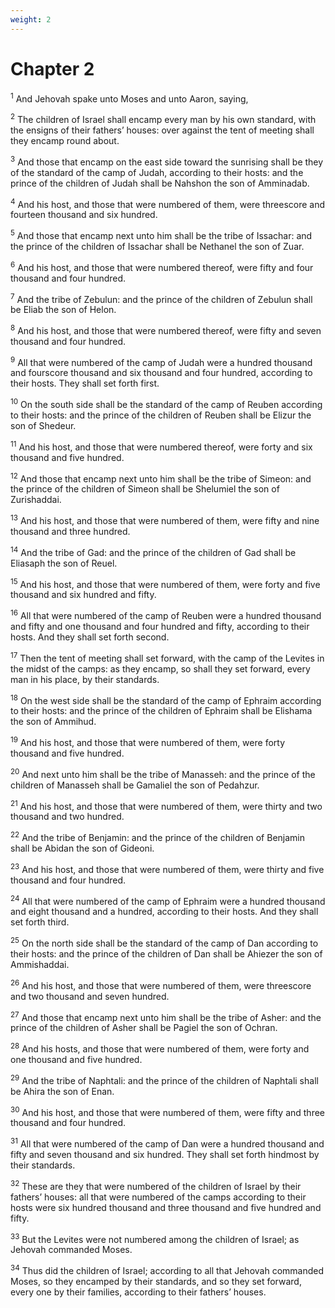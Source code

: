 ```yaml
---
weight: 2
---
```


# Chapter 2

<sup>1</sup> And Jehovah spake unto Moses and unto Aaron, saying, 

<sup>2</sup> The children of Israel shall encamp every man by his own standard, with the ensigns of their fathers’ houses: over against the tent of meeting shall they encamp round about. 

<sup>3</sup> And those that encamp on the east side toward the sunrising shall be they of the standard of the camp of Judah, according to their hosts: and the prince of the children of Judah shall be Nahshon the son of Amminadab. 

<sup>4</sup> And his host, and those that were numbered of them, were threescore and fourteen thousand and six hundred. 

<sup>5</sup> And those that encamp next unto him shall be the tribe of Issachar: and the prince of the children of Issachar shall be Nethanel the son of Zuar. 

<sup>6</sup> And his host, and those that were numbered thereof, were fifty and four thousand and four hundred. 

<sup>7</sup> And the tribe of Zebulun: and the prince of the children of Zebulun shall be Eliab the son of Helon. 

<sup>8</sup> And his host, and those that were numbered thereof, were fifty and seven thousand and four hundred. 

<sup>9</sup> All that were numbered of the camp of Judah were a hundred thousand and fourscore thousand and six thousand and four hundred, according to their hosts. They shall set forth first. 

<sup>10</sup> On the south side shall be the standard of the camp of Reuben according to their hosts: and the prince of the children of Reuben shall be Elizur the son of Shedeur. 

<sup>11</sup> And his host, and those that were numbered thereof, were forty and six thousand and five hundred. 

<sup>12</sup> And those that encamp next unto him shall be the tribe of Simeon: and the prince of the children of Simeon shall be Shelumiel the son of Zurishaddai. 

<sup>13</sup> And his host, and those that were numbered of them, were fifty and nine thousand and three hundred. 

<sup>14</sup> And the tribe of Gad: and the prince of the children of Gad shall be Eliasaph the son of Reuel. 

<sup>15</sup> And his host, and those that were numbered of them, were forty and five thousand and six hundred and fifty. 

<sup>16</sup> All that were numbered of the camp of Reuben were a hundred thousand and fifty and one thousand and four hundred and fifty, according to their hosts. And they shall set forth second. 

<sup>17</sup> Then the tent of meeting shall set forward, with the camp of the Levites in the midst of the camps: as they encamp, so shall they set forward, every man in his place, by their standards. 

<sup>18</sup> On the west side shall be the standard of the camp of Ephraim according to their hosts: and the prince of the children of Ephraim shall be Elishama the son of Ammihud. 

<sup>19</sup> And his host, and those that were numbered of them, were forty thousand and five hundred. 

<sup>20</sup> And next unto him shall be the tribe of Manasseh: and the prince of the children of Manasseh shall be Gamaliel the son of Pedahzur. 

<sup>21</sup> And his host, and those that were numbered of them, were thirty and two thousand and two hundred. 

<sup>22</sup> And the tribe of Benjamin: and the prince of the children of Benjamin shall be Abidan the son of Gideoni. 

<sup>23</sup> And his host, and those that were numbered of them, were thirty and five thousand and four hundred. 

<sup>24</sup> All that were numbered of the camp of Ephraim were a hundred thousand and eight thousand and a hundred, according to their hosts. And they shall set forth third. 

<sup>25</sup> On the north side shall be the standard of the camp of Dan according to their hosts: and the prince of the children of Dan shall be Ahiezer the son of Ammishaddai. 

<sup>26</sup> And his host, and those that were numbered of them, were threescore and two thousand and seven hundred. 

<sup>27</sup> And those that encamp next unto him shall be the tribe of Asher: and the prince of the children of Asher shall be Pagiel the son of Ochran. 

<sup>28</sup> And his hosts, and those that were numbered of them, were forty and one thousand and five hundred. 

<sup>29</sup> And the tribe of Naphtali: and the prince of the children of Naphtali shall be Ahira the son of Enan. 

<sup>30</sup> And his host, and those that were numbered of them, were fifty and three thousand and four hundred. 

<sup>31</sup> All that were numbered of the camp of Dan were a hundred thousand and fifty and seven thousand and six hundred. They shall set forth hindmost by their standards. 

<sup>32</sup> These are they that were numbered of the children of Israel by their fathers’ houses: all that were numbered of the camps according to their hosts were six hundred thousand and three thousand and five hundred and fifty. 

<sup>33</sup> But the Levites were not numbered among the children of Israel; as Jehovah commanded Moses. 

<sup>34</sup> Thus did the children of Israel; according to all that Jehovah commanded Moses, so they encamped by their standards, and so they set forward, every one by their families, according to their fathers’ houses. 


